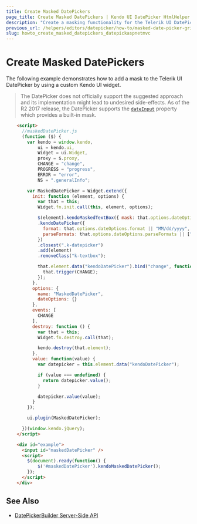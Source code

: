 ```yaml
---
title: Create Masked DatePickers
page_title: Create Masked DatePickers | Kendo UI DatePicker HtmlHelper for ASP.NET MVC
description: "Create a masking functionality for the Telerik UI DatePicker in ASP.NET MVC applications."
previous_url: /helpers/editors/datepicker/how-to/masked-date-picker-grid
slug: howto_create_masked_datepickers_datepickaspnetmvc
---
```


# Create Masked DatePickers

The following example demonstrates how to add a mask to the Telerik UI DatePicker by using a custom Kendo UI widget.

> The DatePicker does not officially support the suggested approach and its implementation might lead to undesired side-effects. As of the R2 2017 release, the DatePicker supports the [`dateInput`](/api/javascript/ui/datepicker/configuration/dateinput) property which provides a built-in mask.

```html
    <script>
      //maskedDatePicker.js
      (function ($) {
        var kendo = window.kendo,
            ui = kendo.ui,
            Widget = ui.Widget,
            proxy = $.proxy,
            CHANGE = "change",
            PROGRESS = "progress",
            ERROR = "error",
            NS = ".generalInfo";

        var MaskedDatePicker = Widget.extend({
          init: function (element, options) {
            var that = this;
            Widget.fn.init.call(this, element, options);

            $(element).kendoMaskedTextBox({ mask: that.options.dateOptions.mask || "00/00/0000" })
            .kendoDatePicker({
              format: that.options.dateOptions.format || "MM/dd/yyyy",
              parseFormats: that.options.dateOptions.parseFormats || ["MM/dd/yyyy", "MM/dd/yy"]
            })
            .closest(".k-datepicker")
            .add(element)
            .removeClass("k-textbox");

            that.element.data("kendoDatePicker").bind("change", function() {
              that.trigger(CHANGE);
            });
          },
          options: {
            name: "MaskedDatePicker",
            dateOptions: {}
          },
          events: [
            CHANGE
          ],
          destroy: function () {
            var that = this;
            Widget.fn.destroy.call(that);

            kendo.destroy(that.element);
          },
          value: function(value) {
            var datepicker = this.element.data("kendoDatePicker");

            if (value === undefined) {
              return datepicker.value();
            }

            datepicker.value(value);
          }
        });

        ui.plugin(MaskedDatePicker);

      })(window.kendo.jQuery);
    </script>

    <div id="example">
      <input id="maskedDatePicker" />
      <script>
        $(document).ready(function() {
        	$('#maskedDatePicker').kendoMaskedDatePicker();
        });
      </script>
    </div>
```

## See Also

* [DatePickerBuilder Server-Side API](http://docs.telerik.com/aspnet-mvc/api/Kendo.Mvc.UI.Fluent/DatePickerBuilder)
